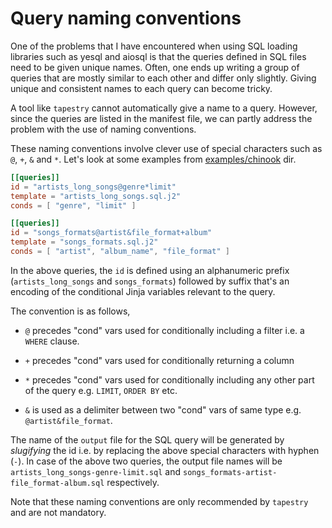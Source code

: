 # Query naming conventions

One of the problems that I have encountered when using SQL loading
libraries such as yesql and aiosql is that the queries defined in SQL
files need to be given unique names. Often, one ends up writing a
group of queries that are mostly similar to each other and differ only
slightly. Giving unique and consistent names to each query can become
tricky.

A tool like `tapestry` cannot automatically give a name to a
query. However, since the queries are listed in the manifest file, we
can partly address the problem with the use of naming conventions.

These naming conventions involve clever use of special characters such
as `@`, `+`, `&` and `*`. Let's look at some examples from
[examples/chinook](https://github.com/naiquevin/tapestry/tree/main/examples/chinook)
dir.

```toml
[[queries]]
id = "artists_long_songs@genre*limit"
template = "artists_long_songs.sql.j2"
conds = [ "genre", "limit" ]

[[queries]]
id = "songs_formats@artist&file_format+album"
template = "songs_formats.sql.j2"
conds = [ "artist", "album_name", "file_format" ]
```

In the above queries, the `id` is defined using an alphanumeric prefix
(`artists_long_songs` and `songs_formats`) followed by suffix that's
an encoding of the conditional Jinja variables relevant to the query.

The convention is as follows,

- `@` precedes "cond" vars used for conditionally including a filter
  i.e. a `WHERE` clause.

- `+` precedes "cond" vars used for conditionally returning a column

- `*` precedes "cond" vars used for conditionally including any other
  part of the query e.g. `LIMIT`, `ORDER BY` etc.

- `&` is used as a delimiter between two "cond" vars of same type
  e.g. `@artist&file_format`.

The name of the `output` file for the SQL query will be generated by
_slugifying_ the id i.e. by replacing the above special characters
with hyphen (`-`). In case of the above two queries, the output file
names will be `artists_long_songs-genre-limit.sql` and
`songs_formats-artist-file_format-album.sql` respectively.

Note that these naming conventions are only recommended by `tapestry`
and are not mandatory.









